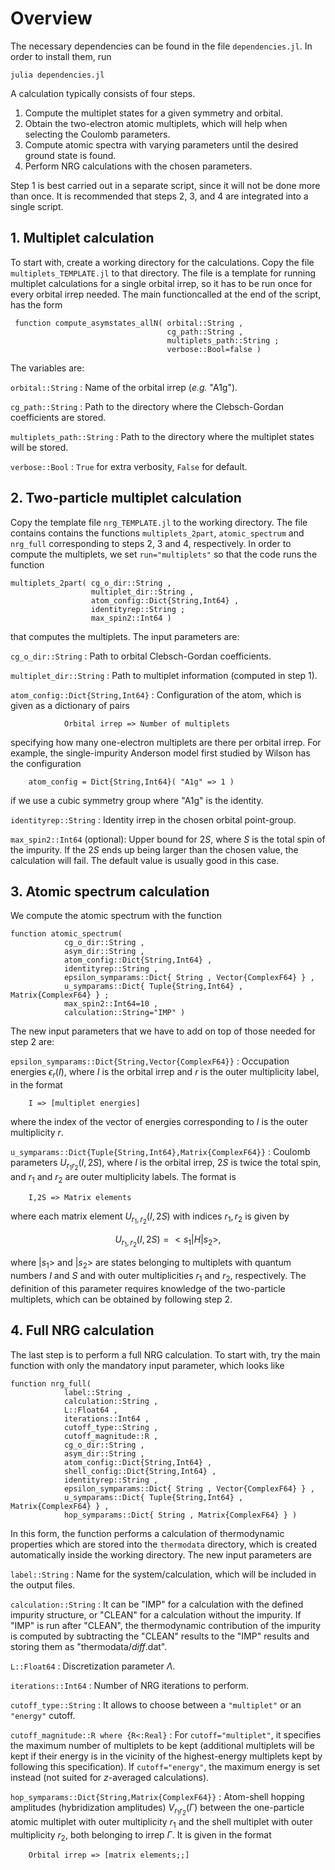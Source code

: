 # Overview 

The necessary dependencies can be found in the file
`dependencies.jl`. In order to install them, run

    julia dependencies.jl

A calculation typically consists of four steps.

1. Compute the multiplet states for a given symmetry and
   orbital.
2. Obtain the two-electron atomic multiplets, which will
   help when selecting the Coulomb parameters.
3. Compute atomic spectra with varying parameters until the
   desired ground state is found.
4. Perform NRG calculations with the chosen parameters.

Step 1 is best carried out in a separate script, since it
will not be done more than once. It is recommended that
steps 2, 3, and 4 are integrated into a single script.

## 1. Multiplet calculation

To start with, create a working directory for the
calculations. Copy the file `multiplets_TEMPLATE.jl` to that
directory. The file is a template for running multiplet
calculations for a single orbital irrep, so it has to be run
once for every orbital irrep needed. The main functioncalled at the end of the script, has the form 

     function compute_asymstates_allN( orbital::String ,
                                       cg_path::String , 
                                       multiplets_path::String ;
                                       verbose::Bool=false )

The variables are:

`orbital::String` : Name of the orbital irrep (_e.g._
        "A1g").

`cg_path::String` : Path to the directory where the
Clebsch-Gordan coefficients are stored.

`multiplets_path::String` : Path to the directory where the
multiplet states will be stored.

`verbose::Bool` : `True` for extra verbosity, `False` for
default.

## 2. Two-particle multiplet calculation 

Copy the template file `nrg_TEMPLATE.jl` to the working
directory. The file contains contains the functions
`multiplets_2part`, `atomic_spectrum` and `nrg_full`
corresponding to steps 2, 3 and 4, respectively. In order to
compute the multiplets, we set `run="multiplets"` so that
the code runs the function 

    
    multiplets_2part( cg_o_dir::String , 
                      multiplet_dir::String ,
                      atom_config::Dict{String,Int64} ,
                      identityrep::String ;
                      max_spin2::Int64 )

that computes the multiplets. The input parameters are:

`cg_o_dir::String` : Path to orbital Clebsch-Gordan
coefficients.

`multiplet_dir::String` : Path to multiplet information
(computed in step 1).

`atom_config::Dict{String,Int64}` : Configuration of the
atom, which is given as a dictionary of pairs
    
                Orbital irrep => Number of multiplets

specifying how many one-electron multiplets are there per
orbital irrep. For example, the single-impurity Anderson
model first studied by Wilson has the configuration

        atom_config = Dict{String,Int64}( "A1g" => 1 )

if we use a cubic symmetry group where "A1g" is the
identity.

`identityrep::String` : Identity irrep in the chosen orbital
                        point-group.

`max_spin2::Int64` (optional): Upper bound for $2S$, where
                               $S$ is the total spin of the
                               impurity. If the $2S$ ends up
                               being larger than the chosen
                               value, the calculation will
                               fail. The default value is
                               usually good in this case. 

## 3. Atomic spectrum calculation

We compute the atomic spectrum with the function

    function atomic_spectrum( 
                cg_o_dir::String ,
                asym_dir::String ,
                atom_config::Dict{String,Int64} ,
                identityrep::String ,
                epsilon_symparams::Dict{ String , Vector{ComplexF64} } ,
                u_symparams::Dict{ Tuple{String,Int64} , Matrix{ComplexF64} } ;
                max_spin2::Int64=10 ,
                calculation::String="IMP" )

The new input parameters that we have to add on top of those
needed for step 2 are:

`epsilon_symparams::Dict{String,Vector{ComplexF64}}` :
Occupation energies $\epsilon _r(I)$, where $I$ is the
orbital irrep and $r$ is the outer multiplicity label,
in the format 

        I => [multiplet energies]

where the index of the vector of energies corresponding to
$I$ is the outer multiplicity $r$.

`u_symparams::Dict{Tuple{String,Int64},Matrix{ComplexF64}}`
: Coulomb parameters $U_{r _1 r _2}(I,2S)$, where $I$ is the
orbital irrep, $2S$ is twice the total spin, and $r _1$ and
$r_2$ are outer multiplicity labels. The format is 

        I,2S => Matrix elements

where each matrix element $U _{r_1,r_2}(I,2S)$ with indices $r _1,
r _2$ is given by 

$$
U _{r _1,r _2}(I,2S) = < s_1 | H | s_2 >,
$$

where $|s _1>$ and $|s _2>$ are states belonging to
multiplets with quantum numbers $I$ and $S$ and with outer
multiplicities $r _1$ and $r _2$, respectively. The
definition of this parameter requires knowledge of the
two-particle multiplets, which can be obtained by following
step 2.


## 4. Full NRG calculation

The last step is to perform a full NRG calculation. To start
with, try the main function with only the mandatory input
parameter, which looks like

    function nrg_full( 
                label::String ,
                calculation::String ,
                L::Float64 ,
                iterations::Int64 ,
                cutoff_type::String ,
                cutoff_magnitude::R ,
                cg_o_dir::String ,
                asym_dir::String ,
                atom_config::Dict{String,Int64} ,
                shell_config::Dict{String,Int64} ,
                identityrep::String ,
                epsilon_symparams::Dict{ String , Vector{ComplexF64} } ,
                u_symparams::Dict{ Tuple{String,Int64} , Matrix{ComplexF64} } ,
                hop_symparams::Dict{ String , Matrix{ComplexF64} } )

In this form, the function performs a calculation of
thermodynamic properties which are stored into the
`thermodata` directory, which is created automatically
inside the working directory. The new input parameters are

`label::String` : Name for the system/calculation, which
will be included in the output files.

`calculation::String` : It can be "IMP" for a calculation
with the defined impurity structure, or "CLEAN" for a
calculation without the impurity. If "IMP" is run after
"CLEAN", the thermodynamic contribution of the impurity is
computed by subtracting the "CLEAN" results to the "IMP"
results and storing them as "thermodata/*diff*.dat".

`L::Float64` : Discretization parameter $\Lambda$.

`iterations::Int64` : Number of NRG iterations to perform.

`cutoff_type::String` : It allows to choose between a
`"multiplet"` or an `"energy"` cutoff.

`cutoff_magnitude::R where {R<:Real}` : For
`cutoff="multiplet"`, it specifies the maximum number of
multiplets to be kept (additional multiplets will be kept if
their energy is in the vicinity of the highest-energy
multiplets kept by following this specification). If
`cutoff="energy"`, the maximum energy is set instead (not
suited for $z$-averaged calculations).

`hop_symparams::Dict{String,Matrix{ComplexF64}}` :
Atom-shell hopping amplitudes (hybridization amplitudes)
$V_{r _1 r _2}(\Gamma)$ between the one-particle atomic
multiplet with outer multiplicity $r_1$ and the shell
multiplet with outer multiplicity $r _2$, both belonging to
irrep $\Gamma$. It is given in the format 

        Orbital irrep => [matrix elements;;]





